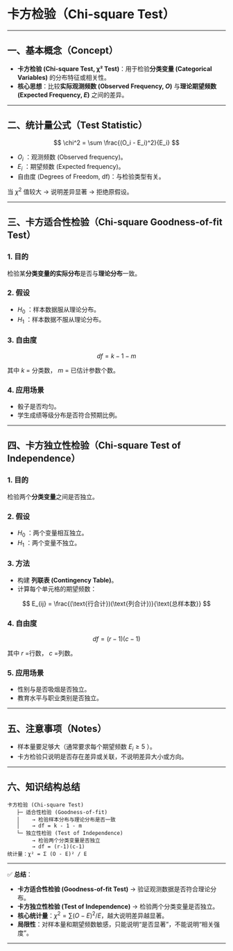 


# 卡方检验（Chi-square Test）

---

## 一、基本概念（Concept）

* **卡方检验 (Chi-square Test, χ² Test)**：用于检验**分类变量 (Categorical Variables)** 的分布特征或相关性。
* **核心思想**：比较**实际观测频数 (Observed Frequency, $O$)** 与**理论期望频数 (Expected Frequency, $E$)** 之间的差异。

---

## 二、统计量公式（Test Statistic）

$$
\chi^2 = \sum \frac{(O_i - E_i)^2}{E_i}
$$

* $O_i$ ：观测频数 (Observed frequency)。
* $E_i$ ：期望频数 (Expected frequency)。
* 自由度 (Degrees of Freedom, df)：与检验类型有关。

当 $\chi^2$ 值较大 → 说明差异显著 → 拒绝原假设。

---

## 三、卡方适合性检验（Chi-square Goodness-of-fit Test）

### 1. 目的

检验某**分类变量的实际分布**是否与**理论分布**一致。

### 2. 假设

* $H_0$ ：样本数据服从理论分布。
* $H_1$ ：样本数据不服从理论分布。

### 3. 自由度

$$
df = k - 1 - m
$$

其中 $k$ = 分类数， $m$ = 已估计参数个数。

### 4. 应用场景

* 骰子是否均匀。
* 学生成绩等级分布是否符合预期比例。

---

## 四、卡方独立性检验（Chi-square Test of Independence）

### 1. 目的

检验两个**分类变量**之间是否独立。

### 2. 假设

* $H_0$ ：两个变量相互独立。
* $H_1$ ：两个变量不独立。

### 3. 方法

* 构建 **列联表 (Contingency Table)**。
* 计算每个单元格的期望频数：

$$
E_{ij} = \frac{(\text{行合计})(\text{列合计})}{\text{总样本数}}
$$

### 4. 自由度

$$
df = (r-1)(c-1)
$$

其中 $r$ =行数， $c$ =列数。

### 5. 应用场景

* 性别与是否吸烟是否独立。
* 教育水平与职业类别是否独立。

---

## 五、注意事项（Notes）

* 样本量要足够大（通常要求每个期望频数 $E_i \geq 5$ ）。
* 卡方检验只说明是否存在差异或关联，不说明差异大小或方向。

---

## 六、知识结构总结

```
卡方检验 (Chi-square Test)
   ├─ 适合性检验 (Goodness-of-fit)
   │    → 检验样本分布与理论分布是否一致
   │    → df = k - 1 - m
   └─ 独立性检验 (Test of Independence)
        → 检验两个分类变量是否独立
        → df = (r-1)(c-1)
统计量：χ² = Σ (O - E)² / E
```

---

✅ **总结**：

* **卡方适合性检验 (Goodness-of-fit Test)** → 验证观测数据是否符合理论分布。
* **卡方独立性检验 (Test of Independence)** → 检验两个分类变量是否独立。
* **核心统计量**：$\chi^2 = \sum (O-E)^2/E$，越大说明差异越显著。
* **局限性**：对样本量和期望频数敏感，只能说明“是否显著”，不能说明“相关强度”。

---



